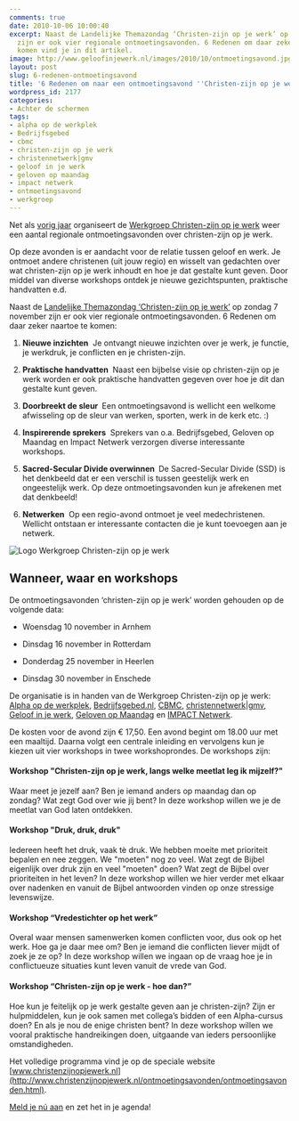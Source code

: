 ```yaml
---
comments: true
date: 2010-10-06 10:00:40
excerpt: Naast de Landelijke Themazondag ‘Christen-zijn op je werk’ op zondag 7 november
  zijn er ook vier regionale ontmoetingsavonden. 6 Redenen om daar zeker naartoe te
  komen vind je in dit artikel.
image: http://www.geloofinjewerk.nl/images/2010/10/ontmoetingsavond.jpg
layout: post
slug: 6-redenen-ontmoetingsavond
title: '6 Redenen om naar een ontmoetingsavond ''Christen-zijn op je werk'' te komen '
wordpress_id: 2177
categories:
- Achter de schermen
tags:
- alpha op de werkplek
- Bedrijfsgebed
- cbmc
- christen-zijn op je werk
- christennetwerk|gmv
- geloof in je werk
- geloven op maandag
- impact netwerk
- ontmoetingsavond
- werkgroep
---
```


Net als [vorig jaar](http://www.geloofinjewerk.nl/2009/11/20/terugblik-ontmoetingsavond-christen-zijn-op-je-werk-eindhoven/) organiseert de [Werkgroep Christen-zijn op je werk](http://www.christenzijnopjewerk.nl) weer een aantal regionale ontmoetingsavonden over christen-zijn op je werk.

Op deze avonden is er aandacht voor de relatie tussen geloof en werk. Je ontmoet andere christenen (uit jouw regio) en wisselt van gedachten over wat christen-zijn op je werk inhoudt en hoe je dat gestalte kunt geven. Door middel van diverse workshops ontdek je nieuwe gezichtspunten, praktische handvatten e.d.



Naast de [Landelijke Themazondag ‘Christen-zijn op je werk’](http://www.geloofinjewerk.nl/2010/09/22/6-redenen-themazondag/) op zondag 7 november zijn er ook vier regionale ontmoetingsavonden. 6 Redenen om daar zeker naartoe te komen:



	
  1. **Nieuwe inzichten**
 Je ontvangt nieuwe inzichten over je werk, je functie, je werkdruk, je conflicten en je christen-zijn.

	
  2. **Praktische handvatten**
 Naast een bijbelse visie op christen-zijn op je werk worden er ook praktische handvatten gegeven over hoe je dit dan gestalte kunt geven.

	
  3. **Doorbreekt de sleur **
Een ontmoetingsavond is wellicht een welkome afwisseling op de sleur van werken, sporten, werk in de kerk etc. :)

	
  4. **Inspirerende sprekers**
 Sprekers van o.a. Bedrijfsgebed, Geloven op Maandag en Impact Netwerk verzorgen diverse interessante workshops.

	
  5. **Sacred-Secular Divide overwinnen **
De Sacred-Secular Divide (SSD) is het denkbeeld dat er een verschil is tussen geestelijk werk en ongeestelijk werk. Op deze ontmoetingsavonden kun je afrekenen met dat denkbeeld!

	
  6. **Netwerken**
 Op een regio-avond ontmoet je veel medechristenen. Wellicht ontstaan er interessante contacten die je kunt toevoegen aan je netwerk.



![Logo Werkgroep Christen-zijn op je werk](http://www.geloofinjewerk.nl/images/2010/09/logo-werkgroep.png)



## Wanneer, waar en workshops


De ontmoetingsavonden ‘christen-zijn op je werk’ worden gehouden op de volgende data:



	
  * Woensdag 10 november in Arnhem

	
  * Dinsdag 16 november in Rotterdam

	
  * Donderdag 25 november in Heerlen

	
  * Dinsdag 30 november in Enschede



De organisatie is in handen van de Werkgroep Christen-zijn op je werk: [Alpha op de werkplek](http://www.alphaopdewerkplek.nl/), [Bedrijfsgebed.nl](http://www.bedrijfsgebed.nl/), [CBMC](http://www.cbmc.nl/), [christennetwerk|gmv](http://www.cgmv.nl/), [Geloof in je werk](http://www.geloofinjewerk.nl), [Geloven op Maandag](http://www.gelovenopmaandag.nl/) en [IMPACT Netwerk](http://www.impactnetwerk.nl/).

De kosten voor de avond zijn € 17,50. Een avond begint om 18.00 uur met een maaltijd. Daarna volgt een centrale inleiding en vervolgens kun je kiezen uit vier workshops in twee workshoprondes. De workshops zijn:



#### Workshop "Christen-zijn op je werk, langs welke meetlat leg ik mijzelf?"


Waar meet je jezelf aan? Ben je iemand anders op maandag dan op zondag? Wat zegt God over wie jij bent? 
In deze workshop willen we je de meetlat van God laten ontdekken.



#### Workshop "Druk, druk, druk"


Iedereen heeft het druk, vaak tè druk. We hebben moeite met prioriteit bepalen en nee zeggen. We "moeten" nog zo veel. Wat zegt de Bijbel eigenlijk over druk zijn en veel "moeten" doen? Wat zegt de Bijbel over prioriteiten in het leven?
In deze workshop willen we hier verder met elkaar over nadenken en vanuit de Bijbel antwoorden vinden op onze stressige levenswijze.



#### Workshop “Vredestichter op het werk”


Overal waar mensen samenwerken komen conflicten voor, dus ook op het werk. Hoe ga je daar mee om? Ben je iemand die conflicten liever mijdt of zoek je ze op?
In deze workshop willen we ingaan op de vraag hoe je in conflictueuze situaties kunt leven vanuit de vrede van God.



#### Workshop “Christen-zijn op je werk - hoe dan?”


Hoe kun je feitelijk op je werk gestalte geven aan je christen-zijn? Zijn er hulpmiddelen, kun je ook samen met collega’s bidden of een Alpha-cursus doen? En als je nou de enige christen bent?
In deze workshop willen we vooral praktische handreikingen doen, uitgaande van ieders persoonlijke omstandigheden.

Het volledige programma vind je op de speciale website [www.christenzijnopjewerk.nl](http://www.christenzijnopjewerk.nl/ontmoetingsavonden/ontmoetingsavonden.html).

[Meld je nú aan](http://www.christenzijnopjewerk.nl/ontmoetingsavonden/aanmelden.html) en zet het in je agenda!
